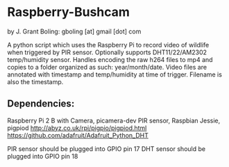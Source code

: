# Raspberry-Bushcam
by J. Grant Boling: gboling [at] gmail [dot] com

A python script which uses the Raspberry Pi to record video of wildlife when triggered by PIR sensor. 
Optionally supports DHT11/22/AM2302 temp/humidity sensor.
Handles encoding the raw h264 files to mp4 and copies to a folder organized as such: year/month/date.
Video files are annotated with timestamp and temp/humidity at time of trigger. Filename is also the timestamp.

Dependencies:
------------

Raspberry Pi 2 B with Camera, picamera-dev
PIR sensor,
Raspbian Jessie,
pigpiod http://abyz.co.uk/rpi/pigpio/pigpiod.html
https://github.com/adafruit/Adafruit_Python_DHT

PIR sensor should be plugged into GPIO pin 17
DHT sensor should be plugged into GPIO pin 18


